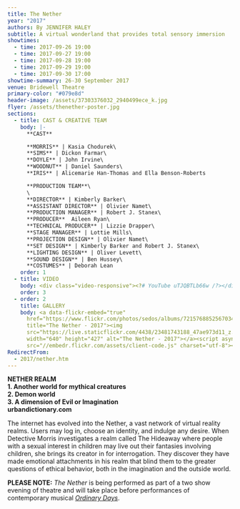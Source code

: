 ```yaml
---
title: The Nether
year: "2017"
authors: By JENNIFER HALEY
subtitle: A virtual wonderland that provides total sensory immersion
showtimes:
  - time: 2017-09-26 19:00
  - time: 2017-09-27 19:00
  - time: 2017-09-28 19:00
  - time: 2017-09-29 19:00
  - time: 2017-09-30 17:00
showtime-summary: 26-30 September 2017
venue: Bridewell Theatre
primary-color: "#079e8d"
header-image: /assets/37303376032_2940499ece_k.jpg
flyer: /assets/thenether-poster.jpg
sections:
  - title: CAST & CREATIVE TEAM
    body: |-
      **CAST**

      **MORRIS** | Kasia Chodurek\
      **SIMS** | Dickon Farmar\
      **DOYLE** | John Irvine\
      **WOODNUT** | Daniel Saunders\
      **IRIS** | Alicemarie Han-Thomas and Ella Benson-Roberts

      **PRODUCTION TEAM**\
      \
      **DIRECTOR** | Kimberly Barker\
      **ASSISTANT DIRECTOR** | Olivier Namet\
      **PRODUCTION MANAGER** | Robert J. Stanex\
      **PRODUCER**  Aileen Ryan\
      **TECHNICAL PRODUCER** | Lizzie Drapper\
      **STAGE MANAGER** | Lottie Mills\
      **PROJECTION DESIGN** | Olivier Namet\
      **SET DESIGN** | Kimberly Barker and Robert J. Stanex\
      **LIGHTING DESIGN** | Oliver Levett\
      **SOUND DESIGN** | Ben Hussey\
      **COSTUMES** | Deborah Lean
    order: 1
  - title: VIDEO
    body: <div class="video-responsive"><?# YouTube uTJQBTLb66w /?></div>
    order: 3
  - order: 2
    title: GALLERY
    body: <a data-flickr-embed="true"
      href="https://www.flickr.com/photos/sedos/albums/72157688525670345"
      title="The Nether - 2017"><img
      src="https://live.staticflickr.com/4438/23481743188_47ae973d11_z.jpg"
      width="640" height="427" alt="The Nether - 2017"></a><script async
      src="//embedr.flickr.com/assets/client-code.js" charset="utf-8"></script>
RedirectFrom:
  - 2017/nether.htm
---
```

**NETHER REALM**\
**1. Another world for mythical creatures**\
**2. Demon world**\
**3. A dimension of Evil or Imagination**\
**urbandictionary.com**

The internet has evolved into the Nether, a vast network of virtual reality realms. Users may log in, choose an identity, and indulge any desire. When Detective Morris investigates a realm called The Hideaway where people with a sexual interest in children may live out their fantasies involving children, she brings its creator in for interrogation. They discover they have made emotional attachments in his realm that blind them to the greater questions of ethical behavior, both in the imagination and the outside world.

**PLEASE NOTE:** *The Nether* is being performed as part of a two show evening of theatre and will take place before performances of contemporary musical *[Ordinary Days](/shows/2017-ordinary-days)*.

